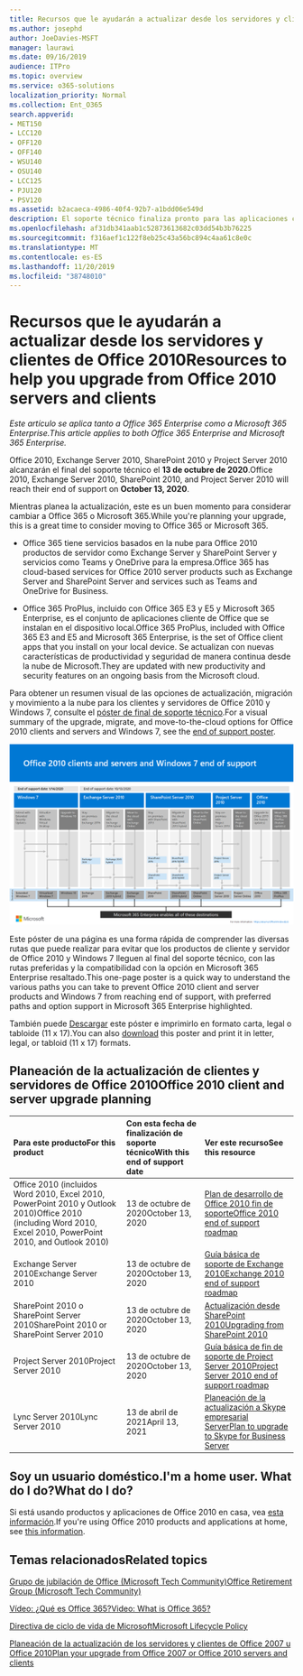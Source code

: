 ```yaml
---
title: Recursos que le ayudarán a actualizar desde los servidores y clientes de Office 2010
ms.author: josephd
author: JoeDavies-MSFT
manager: laurawi
ms.date: 09/16/2019
audience: ITPro
ms.topic: overview
ms.service: o365-solutions
localization_priority: Normal
ms.collection: Ent_O365
search.appverid:
- MET150
- LCC120
- OFF120
- OFF140
- WSU140
- OSU140
- LCC125
- PJU120
- PSV120
ms.assetid: b2acaeca-4986-40f4-92b7-a1bdd06e549d
description: El soporte técnico finaliza pronto para las aplicaciones cliente y servidores de Office 2010, y los contratos de soporte personalizados no están disponibles. Use este artículo para empezar a planear la actualización ahora.
ms.openlocfilehash: af31db341aab1c52873613682c03dd54b3b76225
ms.sourcegitcommit: f316aef1c122f8eb25c43a56bc894c4aa61c8e0c
ms.translationtype: MT
ms.contentlocale: es-ES
ms.lasthandoff: 11/20/2019
ms.locfileid: "38748010"
---
```

# <a name="resources-to-help-you-upgrade-from-office-2010-servers-and-clients"></a><span data-ttu-id="87c00-104">Recursos que le ayudarán a actualizar desde los servidores y clientes de Office 2010</span><span class="sxs-lookup"><span data-stu-id="87c00-104">Resources to help you upgrade from Office 2010 servers and clients</span></span>

<span data-ttu-id="87c00-105">*Este artículo se aplica tanto a Office 365 Enterprise como a Microsoft 365 Enterprise.*</span><span class="sxs-lookup"><span data-stu-id="87c00-105">*This article applies to both Office 365 Enterprise and Microsoft 365 Enterprise.*</span></span>

<span data-ttu-id="87c00-106">Office 2010, Exchange Server 2010, SharePoint 2010 y Project Server 2010 alcanzarán el final del soporte técnico el **13 de octubre de 2020**.</span><span class="sxs-lookup"><span data-stu-id="87c00-106">Office 2010, Exchange Server 2010, SharePoint 2010, and Project Server 2010 will reach their end of support on **October 13, 2020**.</span></span> 

<span data-ttu-id="87c00-107">Mientras planea la actualización, este es un buen momento para considerar cambiar a Office 365 o Microsoft 365.</span><span class="sxs-lookup"><span data-stu-id="87c00-107">While you're planning your upgrade, this is a great time to consider moving to Office 365 or Microsoft 365.</span></span> 

- <span data-ttu-id="87c00-108">Office 365 tiene servicios basados en la nube para Office 2010 productos de servidor como Exchange Server y SharePoint Server y servicios como Teams y OneDrive para la empresa.</span><span class="sxs-lookup"><span data-stu-id="87c00-108">Office 365 has cloud-based services for Office 2010 server products such as Exchange Server and SharePoint Server and services such as Teams and OneDrive for Business.</span></span> 

- <span data-ttu-id="87c00-109">Office 365 ProPlus, incluido con Office 365 E3 y E5 y Microsoft 365 Enterprise, es el conjunto de aplicaciones cliente de Office que se instalan en el dispositivo local.</span><span class="sxs-lookup"><span data-stu-id="87c00-109">Office 365 ProPlus, included with Office 365 E3 and E5 and Microsoft 365 Enterprise, is the set of Office client apps that you install on your local device.</span></span> <span data-ttu-id="87c00-110">Se actualizan con nuevas características de productividad y seguridad de manera continua desde la nube de Microsoft.</span><span class="sxs-lookup"><span data-stu-id="87c00-110">They are updated with new productivity and security features on an ongoing basis from the Microsoft cloud.</span></span>

<span data-ttu-id="87c00-111">Para obtener un resumen visual de las opciones de actualización, migración y movimiento a la nube para los clientes y servidores de Office 2010 y Windows 7, consulte el [póster de final de soporte técnico](./media/upgrade-from-office-2010-servers-and-products/Office2010Windows7EndOfSupport.pdf).</span><span class="sxs-lookup"><span data-stu-id="87c00-111">For a visual summary of the upgrade, migrate, and move-to-the-cloud options for Office 2010 clients and servers and Windows 7, see the [end of support poster](./media/upgrade-from-office-2010-servers-and-products/Office2010Windows7EndOfSupport.pdf).</span></span>

![](./media/upgrade-from-office-2010-servers-and-products/office2010-windows7-end-of-support.png)

<span data-ttu-id="87c00-112">Este póster de una página es una forma rápida de comprender las diversas rutas que puede realizar para evitar que los productos de cliente y servidor de Office 2010 y Windows 7 lleguen al final del soporte técnico, con las rutas preferidas y la compatibilidad con la opción en Microsoft 365 Enterprise resaltado.</span><span class="sxs-lookup"><span data-stu-id="87c00-112">This one-page poster is a quick way to understand the various paths you can take to prevent Office 2010 client and server products and Windows 7 from reaching end of support, with preferred paths and option support in Microsoft 365 Enterprise highlighted.</span></span>

<span data-ttu-id="87c00-113">También puede [Descargar](https://github.com/MicrosoftDocs/microsoft-365-docs/raw/public/microsoft-365/enterprise/media/migration-microsoft-365-enterprise-workload/Office2010Windows7EndOfSupport.pdf) este póster e imprimirlo en formato carta, legal o tabloide (11 x 17).</span><span class="sxs-lookup"><span data-stu-id="87c00-113">You can also [download](https://github.com/MicrosoftDocs/microsoft-365-docs/raw/public/microsoft-365/enterprise/media/migration-microsoft-365-enterprise-workload/Office2010Windows7EndOfSupport.pdf) this poster and print it in letter, legal, or tabloid (11 x 17) formats.</span></span>
      
## <a name="office-2010-client-and-server-upgrade-planning"></a><span data-ttu-id="87c00-114">Planeación de la actualización de clientes y servidores de Office 2010</span><span class="sxs-lookup"><span data-stu-id="87c00-114">Office 2010 client and server upgrade planning</span></span>
  
|<span data-ttu-id="87c00-115">**Para este producto**</span><span class="sxs-lookup"><span data-stu-id="87c00-115">**For this product**</span></span>|<span data-ttu-id="87c00-116">**Con esta fecha de finalización de soporte técnico**</span><span class="sxs-lookup"><span data-stu-id="87c00-116">**With this end of support date**</span></span>|<span data-ttu-id="87c00-117">**Ver este recurso**</span><span class="sxs-lookup"><span data-stu-id="87c00-117">**See this resource**</span></span>|
|:-----|:-----|:-----|
|<span data-ttu-id="87c00-118">Office 2010 (incluidos Word 2010, Excel 2010, PowerPoint 2010 y Outlook 2010)</span><span class="sxs-lookup"><span data-stu-id="87c00-118">Office 2010 (including Word 2010, Excel 2010, PowerPoint 2010, and Outlook 2010)</span></span>  <br/> | <span data-ttu-id="87c00-119">13 de octubre de 2020</span><span class="sxs-lookup"><span data-stu-id="87c00-119">October 13, 2020</span></span> |[<span data-ttu-id="87c00-120">Plan de desarrollo de Office 2010 fin de soporte</span><span class="sxs-lookup"><span data-stu-id="87c00-120">Office 2010 end of support roadmap</span></span>](https://docs.microsoft.com/DeployOffice/office-2010-end-support-roadmap) <br/> |
|<span data-ttu-id="87c00-121">Exchange Server 2010</span><span class="sxs-lookup"><span data-stu-id="87c00-121">Exchange Server 2010</span></span>  <br/> | <span data-ttu-id="87c00-122">13 de octubre de 2020</span><span class="sxs-lookup"><span data-stu-id="87c00-122">October 13, 2020</span></span>  |[<span data-ttu-id="87c00-123">Guía básica de soporte de Exchange 2010</span><span class="sxs-lookup"><span data-stu-id="87c00-123">Exchange 2010 end of support roadmap</span></span>](exchange-2010-end-of-support.md) <br/> |
|<span data-ttu-id="87c00-124">SharePoint 2010 o SharePoint Server 2010</span><span class="sxs-lookup"><span data-stu-id="87c00-124">SharePoint 2010 or SharePoint Server 2010</span></span>  <br/> | <span data-ttu-id="87c00-125">13 de octubre de 2020</span><span class="sxs-lookup"><span data-stu-id="87c00-125">October 13, 2020</span></span> |[<span data-ttu-id="87c00-126">Actualización desde SharePoint 2010</span><span class="sxs-lookup"><span data-stu-id="87c00-126">Upgrading from SharePoint 2010</span></span>](upgrade-from-sharepoint-2010.md) <br/> |
|<span data-ttu-id="87c00-127">Project Server 2010</span><span class="sxs-lookup"><span data-stu-id="87c00-127">Project Server 2010</span></span> <br/> | <span data-ttu-id="87c00-128">13 de octubre de 2020</span><span class="sxs-lookup"><span data-stu-id="87c00-128">October 13, 2020</span></span> | [<span data-ttu-id="87c00-129">Guía básica de fin de soporte de Project Server 2010</span><span class="sxs-lookup"><span data-stu-id="87c00-129">Project Server 2010 end of support roadmap</span></span>](project-server-2010-end-of-support.md) <br/> |
|<span data-ttu-id="87c00-130">Lync Server 2010</span><span class="sxs-lookup"><span data-stu-id="87c00-130">Lync Server 2010</span></span> <br/> | <span data-ttu-id="87c00-131">13 de abril de 2021</span><span class="sxs-lookup"><span data-stu-id="87c00-131">April 13, 2021</span></span> | [<span data-ttu-id="87c00-132">Planeación de la actualización a Skype empresarial Server</span><span class="sxs-lookup"><span data-stu-id="87c00-132">Plan to upgrade to Skype for Business Server</span></span>](https://docs.microsoft.com/skypeforbusiness/plan-your-deployment/upgrade) <br/> |
    
## <a name="im-a-home-user-what-do-i-do"></a><span data-ttu-id="87c00-133">Soy un usuario doméstico.</span><span class="sxs-lookup"><span data-stu-id="87c00-133">I'm a home user.</span></span> <span data-ttu-id="87c00-134">What do I do?</span><span class="sxs-lookup"><span data-stu-id="87c00-134">What do I do?</span></span>

<span data-ttu-id="87c00-135">Si está usando productos y aplicaciones de Office 2010 en casa, vea [esta información](plan-upgrade-previous-versions-office.md#im-a-home-user-what-do-i-do).</span><span class="sxs-lookup"><span data-stu-id="87c00-135">If you're using Office 2010 products and applications at home, see [this information](plan-upgrade-previous-versions-office.md#im-a-home-user-what-do-i-do).</span></span>

## <a name="related-topics"></a><span data-ttu-id="87c00-136">Temas relacionados</span><span class="sxs-lookup"><span data-stu-id="87c00-136">Related topics</span></span>

[<span data-ttu-id="87c00-137">Grupo de jubilación de Office (Microsoft Tech Community)</span><span class="sxs-lookup"><span data-stu-id="87c00-137">Office Retirement Group (Microsoft Tech Community)</span></span>](https://go.microsoft.com/fwlink/?linkid=842065)
  
[<span data-ttu-id="87c00-138">Vídeo: ¿Qué es Office 365?</span><span class="sxs-lookup"><span data-stu-id="87c00-138">Video: What is Office 365?</span></span>](https://support.office.com/article/847caf12-2589-452c-8aca-1c009797678b.aspx)
  
[<span data-ttu-id="87c00-139">Directiva de ciclo de vida de Microsoft</span><span class="sxs-lookup"><span data-stu-id="87c00-139">Microsoft Lifecycle Policy</span></span>](https://go.microsoft.com/fwlink/?linkid=865200)

[<span data-ttu-id="87c00-140">Planeación de la actualización de los servidores y clientes de Office 2007 u Office 2010</span><span class="sxs-lookup"><span data-stu-id="87c00-140">Plan your upgrade from Office 2007 or Office 2010 servers and clients</span></span>](plan-upgrade-previous-versions-office.md)

